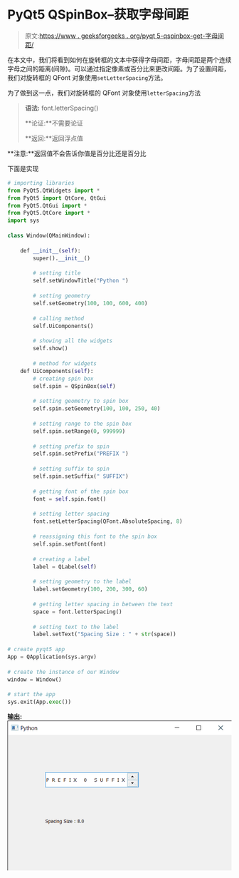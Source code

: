 # PyQt5 QSpinBox–获取字母间距

> 原文:[https://www . geeksforgeeks . org/pyqt 5-qspinbox-get-字母间距/](https://www.geeksforgeeks.org/pyqt5-qspinbox-getting-letter-spacing/)

在本文中，我们将看到如何在旋转框的文本中获得字母间距，字母间距是两个连续字母之间的距离(间隙)。可以通过指定像素或百分比来更改间距。为了设置间距，我们对旋转框的 QFont 对象使用`setLetterSpacing`方法。

为了做到这一点，我们对旋转框的 QFont 对象使用`letterSpacing`方法

> **语法:** font.letterSpacing()
> 
> **论证:**不需要论证
> 
> **返回:**返回浮点值

**注意:**返回值不会告诉你值是百分比还是百分比

下面是实现

```py
# importing libraries
from PyQt5.QtWidgets import * 
from PyQt5 import QtCore, QtGui
from PyQt5.QtGui import * 
from PyQt5.QtCore import * 
import sys

class Window(QMainWindow):

    def __init__(self):
        super().__init__()

        # setting title
        self.setWindowTitle("Python ")

        # setting geometry
        self.setGeometry(100, 100, 600, 400)

        # calling method
        self.UiComponents()

        # showing all the widgets
        self.show()

        # method for widgets
    def UiComponents(self):
        # creating spin box
        self.spin = QSpinBox(self)

        # setting geometry to spin box
        self.spin.setGeometry(100, 100, 250, 40)

        # setting range to the spin box
        self.spin.setRange(0, 999999)

        # setting prefix to spin
        self.spin.setPrefix("PREFIX ")

        # setting suffix to spin
        self.spin.setSuffix(" SUFFIX")

        # getting font of the spin box
        font = self.spin.font()

        # setting letter spacing
        font.setLetterSpacing(QFont.AbsoluteSpacing, 8)

        # reassigning this font to the spin box
        self.spin.setFont(font)

        # creating a label
        label = QLabel(self)

        # setting geometry to the label
        label.setGeometry(100, 200, 300, 60)

        # getting letter spacing in between the text
        space = font.letterSpacing()

        # setting text to the label
        label.setText("Spacing Size : " + str(space))

# create pyqt5 app
App = QApplication(sys.argv)

# create the instance of our Window
window = Window()

# start the app
sys.exit(App.exec())
```

**输出:**
![](img/5921479f9bbd07225970aa92a47231ad.png)
